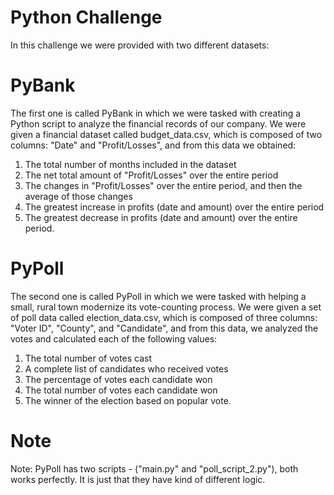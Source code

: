 # Python Challenge

In this challenge we were provided with two different datasets:

# PyBank 

The first one is called PyBank in which we were tasked with creating a Python script to analyze the financial records of our company. 
We were given a financial dataset called budget_data.csv, which is composed of two columns: "Date" and "Profit/Losses", and from this data we obtained:
1) The total number of months included in the dataset
2) The net total amount of "Profit/Losses" over the entire period
3) The changes in "Profit/Losses" over the entire period, and then the average of those changes
4) The greatest increase in profits (date and amount) over the entire period
5) The greatest decrease in profits (date and amount) over the entire period.


# PyPoll

The second one is called PyPoll in which we were tasked with helping a small, rural town modernize its vote-counting process.
We were given a set of poll data called election_data.csv, which is composed of three columns: "Voter ID", "County", and "Candidate", and from this data, we analyzed the votes and calculated each of the following values:
1) The total number of votes cast
2) A complete list of candidates who received votes
3) The percentage of votes each candidate won
4) The total number of votes each candidate won
5) The winner of the election based on popular vote.

# Note

Note: PyPoll has two scripts - ("main.py" and "poll_script_2.py"), both works perfectly. It is just that they have kind of different logic. 
